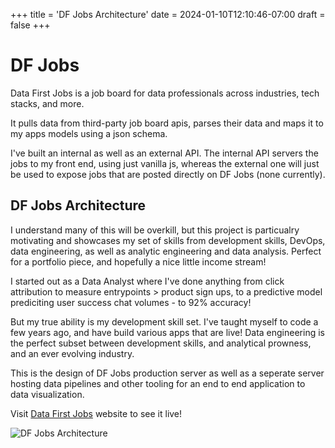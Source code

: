 +++
title = 'DF Jobs Architecture'
date = 2024-01-10T12:10:46-07:00
draft = false
+++

# DF Jobs 
Data First Jobs is a job board for data professionals across industries, tech stacks, and more.

It pulls data from third-party job board apis, parses their data and maps it to my apps models using a json schema. 

I've built an internal as well as an external API. The internal API servers the jobs to my front end, using just vanilla js, whereas the external one will just be used to expose jobs that are posted directly on DF Jobs (none currently).
## DF Jobs Architecture

I understand many of this will be overkill, but this project is particualry motivating and showcases my set of skills from development skills, DevOps, data engineering, as well as analytic engineering and data analysis. Perfect for a portfolio piece, and hopefully a nice little income stream!

I started out as a Data Analyst where I've done anything from click attribution to measure entrypoints > product sign ups, to a predictive model prediciting user success chat volumes - to 92% accuracy! 

But my true ability is my development skill set. I've taught myself to code a few years ago, and have build various apps that are live! Data engineering is the perfect subset between development skills, and analytical prowness, and an ever evolving industry.

This is the design of DF Jobs production server as well as a seperate server hosting data pipelines and other tooling for an end to end application to data visualization.

Visit [Data First Jobs](https://datafirstjobs.com) website to see it live!

![DF Jobs Architecture](/images/DFJobs.png)
